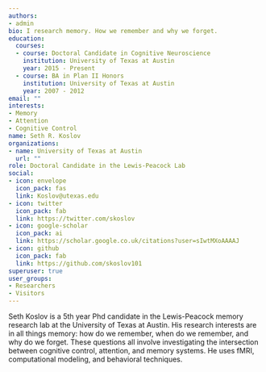 ```yaml
---
authors:
- admin
bio: I research memory. How we remember and why we forget.
education:
  courses:
  - course: Doctoral Candidate in Cognitive Neuroscience
    institution: University of Texas at Austin
    year: 2015 - Present
  - course: BA in Plan II Honors
    institution: University of Texas at Austin
    year: 2007 - 2012
email: ""
interests:
- Memory
- Attention
- Cognitive Control
name: Seth R. Koslov
organizations:
- name: University of Texas at Austin
  url: ""
role: Doctoral Candidate in the Lewis-Peacock Lab
social:
- icon: envelope
  icon_pack: fas
  link: Koslov@utexas.edu
- icon: twitter
  icon_pack: fab
  link: https://twitter.com/skoslov
- icon: google-scholar
  icon_pack: ai
  link: https://scholar.google.co.uk/citations?user=sIwtMXoAAAAJ
- icon: github
  icon_pack: fab
  link: https://github.com/skoslov101
superuser: true
user_groups:
- Researchers
- Visitors
---
```


Seth Koslov is  a 5th year Phd candidate in the Lewis-Peacock memory research lab at the University of Texas at Austin. His research interests are in all things memory: how do we remember, when do we remember, and why do we forget. These questions all involve investigating the intersection between cognitive control, attention, and memory systems. He uses fMRI, computational modeling, and behavioral techniques.
